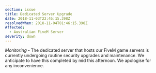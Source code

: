 ```yaml
---
section: issue
title: Dedicated Server Upgrade
date: 2018-11-03T22:46:15.398Z
resolvedWhen: 2018-11-04T01:46:15.398Z
Affected:
  - Australian FiveM Server
severity: down
---
```

*Monitoring* - The dedicated server that hosts our FiveM game servers is currently undergoing routine security upgrades and maintenance. We anticipate to have this completed by mid this afternoon. We apologise for any inconvenience.
